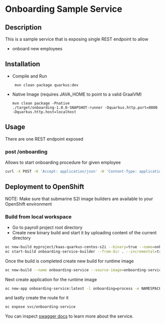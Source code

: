 # Onboarding Sample Service

## Description

This is a sample service that is exposing single REST endpoint to allow

* onboard new employees


## Installation

- Compile and Run

    ```
     mvn clean package quarkus:dev      
    ```

- Native Image (requires JAVA_HOME to point to a valid GraalVM)

    ```
    mvn clean package -Pnative
    ./target/onboarding-1.0.0-SNAPSHOT-runner -Dquarkus.http.port=8080 -Dquarkus.http.host=localhost
    ```
  
## Usage

There are one REST endpoint exposed

### post /onboarding

Allows to start onboarding procedure for given employee

```sh
curl -X POST -H 'Accept: application/json' -H 'Content-Type: application/json' -d '{"employee" : {"firstName" : "Mark", "lastName" : "Test", "personalId" : "xxx-yy-zzz", "birthDate" : "1995-12-10T14:50:12.123+02:00", "address" : {"country" : "US", "city" : "Boston", "street" : "any street 3", "zipCode" : "10001"}}}' http://localhost:8080/onboarding                                                                                                
```


## Deployment to OpenShift

NOTE: Make sure that submarine S2I image builders are available to your OpenShift environment

### Build from local workspace

* Go to payroll project root directory
* Create new binary build and start it by uploading content of the current directory

```sh
oc new-build myproject/kaas-quarkus-centos-s2i --binary=true --name=onboarding-service-builder
oc start-build onboarding-service-builder --from-dir . --incremental=true
```

Once the build is completed create new build for runtime image

```sh
oc new-build --name onboarding-service --source-image=onboarding-service-builder --source-image-path=/home/submarine/bin:. --image-stream=kaas-quarkus-centos
```

Next create application for the runtime image

```sh
oc new-app onboarding-service:latest -l onboarding=process -e NAMESPACE=myproject
```

and lastly create the route for it

```sh
oc expose svc/onboarding-service
```

You can inspect [swagger docs](http://localhost:8080/docs/swagger.json) to learn more about the service.
